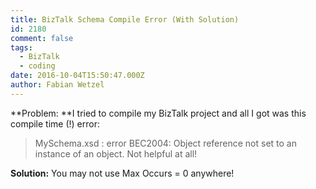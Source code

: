 ```yaml
---
title: BizTalk Schema Compile Error (With Solution)
id: 2180
comment: false
tags:
  - BizTalk
  - coding
date: 2016-10-04T15:50:47.000Z
author: Fabian Wetzel
---
```


**Problem: **I tried to compile my BizTalk project and all I got was this compile time (!) error:
> MySchema.xsd : error BEC2004: Object reference not set to an instance of an object.
Not helpful at all!

**Solution:** You may not use Max Occurs = 0 anywhere!
